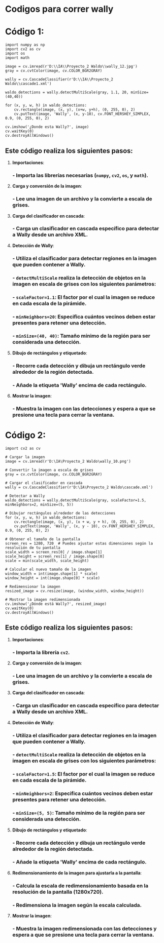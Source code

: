 # Codigos para correr wally

# Código 1:
```
import numpy as np
import cv2 as cv
import os
import math

image = cv.imread(r'D:\\IA\\Proyecto_2 Waldo\\wally_12.jpg')
gray = cv.cvtColor(image, cv.COLOR_BGR2GRAY)

wally = cv.CascadeClassifier(r'D:\\IA\\Proyecto_2 Waldo\\cascade1.xml')

waldo_detections = wally.detectMultiScale(gray, 1.1, 20, minSize=(40,40))

for (x, y, w, h) in waldo_detections:
    cv.rectangle(image, (x, y), (x+w, y+h), (0, 255, 0), 2)
    cv.putText(image, 'Wally', (x, y-10), cv.FONT_HERSHEY_SIMPLEX, 0.9, (0, 255, 0), 2)

cv.imshow('¿Donde esta Wally?', image)
cv.waitKey(0)
cv.destroyAllWindows()
```
## Este código realiza los siguientes pasos:

1. **Importaciones**:
   ### - Importa las librerías necesarias (`numpy`, `cv2`, `os`, y `math`).

2. **Carga y conversión de la imagen**:
   ### - Lee una imagen de un archivo y la convierte a escala de grises.
   
3. **Carga del clasificador en cascada**:
   ### - Carga un clasificador en cascada específico para detectar a Wally desde un archivo XML.

4. **Detección de Wally**:
   ### - Utiliza el clasificador para detectar regiones en la imagen que pueden contener a Wally.
   ### - `detectMultiScale` realiza la detección de objetos en la imagen en escala de grises con los siguientes parámetros:
   ### - `scaleFactor=1.1`: El factor por el cual la imagen se reduce en cada escala de la pirámide.
   ### - `minNeighbors=20`: Especifica cuántos vecinos deben estar presentes para retener una detección.
   ### - `minSize=(40, 40)`: Tamaño mínimo de la región para ser considerada una detección.

5. **Dibujo de rectángulos y etiquetado**:
   ### - Recorre cada detección y dibuja un rectángulo verde alrededor de la región detectada.
   ### - Añade la etiqueta 'Wally' encima de cada rectángulo.

6. **Mostrar la imagen**:
   ### - Muestra la imagen con las detecciones y espera a que se presione una tecla para cerrar la ventana.

# Código 2:
```
import cv2 as cv

# Cargar la imagen
image = cv.imread(r'D:\IA\Proyecto_2 Waldo\wally_10.png')

# Convertir la imagen a escala de grises
gray = cv.cvtColor(image, cv.COLOR_BGR2GRAY)

# Cargar el clasificador en cascada
wally = cv.CascadeClassifier(r'D:\IA\Proyecto_2 Waldo\cascade.xml')

# Detectar a Wally
waldo_detections = wally.detectMultiScale(gray, scaleFactor=1.5, minNeighbors=2, minSize=(5, 5))

# Dibujar rectángulos alrededor de las detecciones
for (x, y, w, h) in waldo_detections:
    cv.rectangle(image, (x, y), (x + w, y + h), (0, 255, 0), 2)
    cv.putText(image, 'Wally', (x, y - 10), cv.FONT_HERSHEY_SIMPLEX, 0.9, (0, 255, 0), 2)

# Obtener el tamaño de la pantalla
screen_res = 1280, 720  # Puedes ajustar estas dimensiones según la resolución de tu pantalla
scale_width = screen_res[0] / image.shape[1]
scale_height = screen_res[1] / image.shape[0]
scale = min(scale_width, scale_height)

# Calcular el nuevo tamaño de la imagen
window_width = int(image.shape[1] * scale)
window_height = int(image.shape[0] * scale)

# Redimensionar la imagen
resized_image = cv.resize(image, (window_width, window_height))

# Mostrar la imagen redimensionada
cv.imshow('¿Dónde está Wally?', resized_image)
cv.waitKey(0)
cv.destroyAllWindows()
```
## Este código realiza los siguientes pasos:

1. **Importaciones**:
   ### - Importa la librería `cv2`.

2. **Carga y conversión de la imagen**:
   ### - Lee una imagen de un archivo y la convierte a escala de grises.

3. **Carga del clasificador en cascada**:
   ### - Carga un clasificador en cascada específico para detectar a Wally desde un archivo XML.

4. **Detección de Wally**:
   ### - Utiliza el clasificador para detectar regiones en la imagen que pueden contener a Wally.
   ### - `detectMultiScale` realiza la detección de objetos en la imagen en escala de grises con los siguientes parámetros:
   ###  - `scaleFactor=1.5`: El factor por el cual la imagen se reduce en cada escala de la pirámide.
   ###  - `minNeighbors=2`: Especifica cuántos vecinos deben estar presentes para retener una detección.
   ###  - `minSize=(5, 5)`: Tamaño mínimo de la región para ser considerada una detección.

5. **Dibujo de rectángulos y etiquetado**:
   ### - Recorre cada detección y dibuja un rectángulo verde alrededor de la región detectada.
   ### - Añade la etiqueta 'Wally' encima de cada rectángulo.

6. **Redimensionamiento de la imagen para ajustarla a la pantalla**:
   ### - Calcula la escala de redimensionamiento basada en la resolución de la pantalla (1280x720).
   ### - Redimensiona la imagen según la escala calculada.

7. **Mostrar la imagen**:
   ### - Muestra la imagen redimensionada con las detecciones y espera a que se presione una tecla para cerrar la ventana.